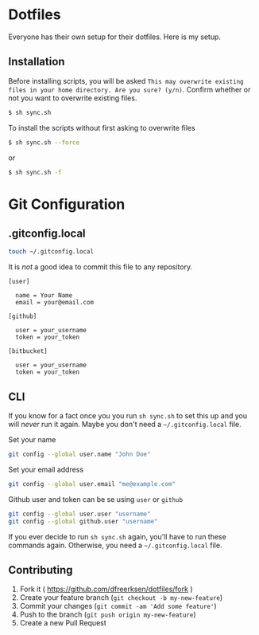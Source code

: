 # Dotfiles

Everyone has their own setup for their dotfiles. Here is my setup.


## Installation

Before installing scripts, you will be asked `This may overwrite existing files in your home directory. Are you sure? (y/n)`. Confirm whether or not you want to overwrite existing files.

```bash
$ sh sync.sh
```

To install the scripts without first asking to overwrite files

```bash
$ sh sync.sh --force
```

or

```bash
$ sh sync.sh -f
```

# Git Configuration

## .gitconfig.local

```bash
touch ~/.gitconfig.local
```

It is *not* a good idea to commit this file to any repository.

```
[user]

  name = Your Name
  email = your@email.com

[github]

  user = your_username
  token = your_token

[bitbucket]

  user = your_username
  token = your_token
```


## CLI

If you know for a fact once you you run `sh sync.sh` to set this up and you will *never* run it again. Maybe you don't need a `~/.gitconfig.local` file.

Set your name

```bash
git config --global user.name "John Doe"
```

Set your email address

```bash
git config --global user.email "me@example.com"
```

Github user and token can be se using `user` or `github`

```bash
git config --global user.user "username"
git config --global github.user "username"
```

If you ever decide to run `sh sync.sh` again, you'll have to run these commands again. Otherwise, you need a `~/.gitconfig.local` file.


## Contributing

1. Fork it ( https://github.com/dfreerksen/dotfiles/fork )
2. Create your feature branch (`git checkout -b my-new-feature`)
3. Commit your changes (`git commit -am 'Add some feature'`)
4. Push to the branch (`git push origin my-new-feature`)
5. Create a new Pull Request
